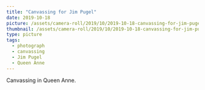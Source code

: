 ```yaml
---
title: "Canvassing for Jim Pugel"
date: 2019-10-18
picture: /assets/camera-roll/2019/10/2019-10-18-canvassing-for-jim-pugel/20191018_175032200_iOS.jpg
thumbnail: /assets/camera-roll/2019/10/2019-10-18-canvassing-for-jim-pugel/20191018_175032200_iOS-thumbnail.jpg
type: picture
tags:
  - photograph
  - canvassing
  - Jim Pugel
  - Queen Anne
---
```

Canvassing in Queen Anne.
